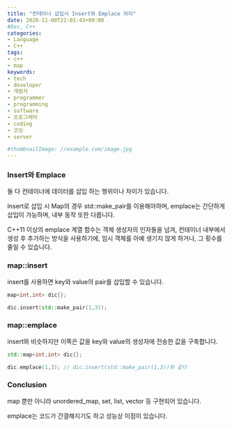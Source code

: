 ```yaml
---
title: "컨테이너 삽입시 Insert와 Emplace 차이"
date: 2020-11-08T22:01:43+09:00
#Dev, C++
categories:
- Language
- C++
tags:
- c++
- map
keywords:
- tech
- developer
- 개발자
- programmer
- programming
- software
- 프로그래머
- coding
- 코딩
- server

#thumbnailImage: //example.com/image.jpg
---
```


### Insert와 Emplace

둘 다 컨테이너에 데이터를 삽입 하는 행위이나 차이가 있습니다.

Insert로 삽입 시 Map의 경우 std::make_pair를 이용해야하며, emplace는 간단하게 삽입이 가능하며, 내부 동작 또한 다릅니다.
<!--more-->
C++11 이상의 emplace 계열 함수는 객체 생성자의 인자들을 넘겨,
컨테이너 내부에서 생성 후 추가하는 방식을 사용하기에, 임시 객체를 아예 생기지 않게 하거나, 그 횟수를 줄일 수 있습니다.

  

  

### map::insert

insert를 사용하면 key와 value의 pair를 삽입할 수 있습니다.
```cpp
map<int,int> dic{};

dic.insert(std::make_pair(1,3));
```

  

  

### map::emplace

insert와 비슷하지만 이쪽은 값을 key와 value의 생성자에 전송한 값을 구축합니다.
```cpp
std::map<int,int> dic{};

dic.emplace(1,3); // dic.insert(std::make_pair(1,3))와 같다
```

  

  

### Conclusion

map 뿐만 아니라 unordered_map, set, list, vector 등 구현되어 있습니다.

emplace는 코드가 간결해지기도 하고 성능상 이점이 있습니다.